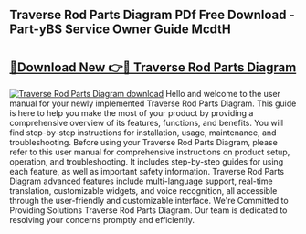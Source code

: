 ## Traverse Rod Parts Diagram PDf Free Download - Part-yBS Service Owner Guide McdtH

# <h2><a href="http://dfrmgnq.blite.top/?on=Traverse+Rod+Parts+Diagram">🔗Download New 👉🔴 Traverse Rod Parts Diagram</a></h2>

[![Traverse Rod Parts Diagram download](https://i.imgur.com/lujVjoI.png)](http://dfrmgnq.blite.top/?on=Traverse+Rod+Parts+Diagram)
Hello and welcome to the user manual for your newly implemented Traverse Rod Parts Diagram. This guide is here to help you make the most of your product by providing a comprehensive overview of its features, functions, and benefits. You will find step-by-step instructions for installation, usage, maintenance, and troubleshooting. Before using your Traverse Rod Parts Diagram, please refer to this user manual for comprehensive instructions on product setup, operation, and troubleshooting. It includes step-by-step guides for using each feature, as well as important safety information. Traverse Rod Parts Diagram advanced features include multi-language support, real-time translation, customizable widgets, and voice recognition, all accessible through the user-friendly and customizable interface. We're Committed to Providing Solutions Traverse Rod Parts Diagram. Our team is dedicated to resolving your concerns promptly and efficiently.
